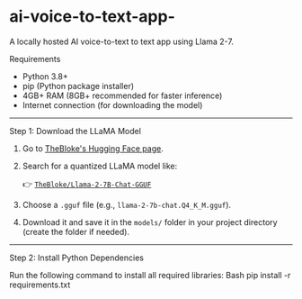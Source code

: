 # ai-voice-to-text-app-
A locally hosted AI voice-to-text to text app using Llama 2-7. 

 Requirements

- Python 3.8+
- pip (Python package installer)
- 4GB+ RAM (8GB+ recommended for faster inference)
- Internet connection (for downloading the model)

---

 Step 1: Download the LLaMA Model

1. Go to [TheBloke's Hugging Face page](https://huggingface.co/TheBloke).
2. Search for a quantized LLaMA model like:

   👉 [`TheBloke/Llama-2-7B-Chat-GGUF`](https://huggingface.co/TheBloke/Llama-2-7B-Chat-GGUF)

3. Choose a `.gguf` file (e.g., `llama-2-7b-chat.Q4_K_M.gguf`).
4. Download it and save it in the `models/` folder in your project directory (create the folder if needed).

---

 Step 2: Install Python Dependencies

Run the following command to install all required libraries:
Bash
pip install -r requirements.txt
